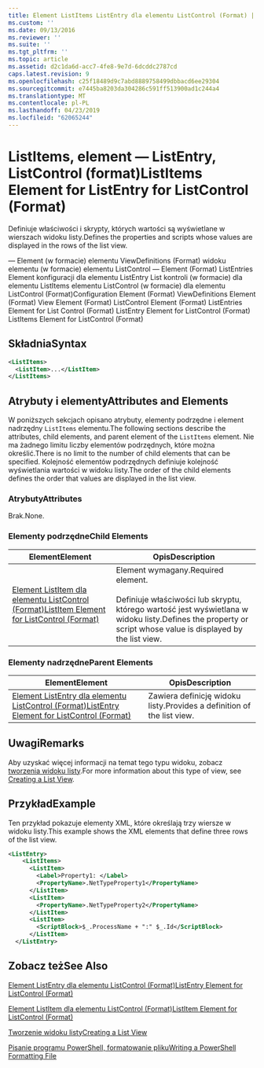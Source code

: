 ```yaml
---
title: Element ListItems ListEntry dla elementu ListControl (Format) | Dokumentacja firmy Microsoft
ms.custom: ''
ms.date: 09/13/2016
ms.reviewer: ''
ms.suite: ''
ms.tgt_pltfrm: ''
ms.topic: article
ms.assetid: d2c1da6d-acc7-4fe8-9e7d-6dcddc2787cd
caps.latest.revision: 9
ms.openlocfilehash: c25f18489d9c7abd8889758499dbbacd6ee29304
ms.sourcegitcommit: e7445ba8203da304286c591ff513900ad1c244a4
ms.translationtype: MT
ms.contentlocale: pl-PL
ms.lasthandoff: 04/23/2019
ms.locfileid: "62065244"
---
```

# <a name="listitems-element-for-listentry-for-listcontrol-format"></a><span data-ttu-id="af210-102">ListItems, element — ListEntry, ListControl (format)</span><span class="sxs-lookup"><span data-stu-id="af210-102">ListItems Element for ListEntry for ListControl (Format)</span></span>

<span data-ttu-id="af210-103">Definiuje właściwości i skrypty, których wartości są wyświetlane w wierszach widoku listy.</span><span class="sxs-lookup"><span data-stu-id="af210-103">Defines the properties and scripts whose values are displayed in the rows of the list view.</span></span>

<span data-ttu-id="af210-104">— Element (w formacie) elementu ViewDefinitions (Format) widoku elementu (w formacie) elementu ListControl — Element (Format) ListEntries Element konfiguracji dla elementu ListEntry List kontroli (w formacie) dla elementu ListItems elementu ListControl (w formacie) dla elementu ListControl (Format)</span><span class="sxs-lookup"><span data-stu-id="af210-104">Configuration Element (Format) ViewDefinitions Element (Format) View Element (Format) ListControl Element (Format) ListEntries Element for List Control (Format) ListEntry Element for ListControl (Format) ListItems Element for ListControl (Format)</span></span>

## <a name="syntax"></a><span data-ttu-id="af210-105">Składnia</span><span class="sxs-lookup"><span data-stu-id="af210-105">Syntax</span></span>

```xml
<ListItems>
  <ListItem>...</ListItem>
</ListItems>
```

## <a name="attributes-and-elements"></a><span data-ttu-id="af210-106">Atrybuty i elementy</span><span class="sxs-lookup"><span data-stu-id="af210-106">Attributes and Elements</span></span>

<span data-ttu-id="af210-107">W poniższych sekcjach opisano atrybuty, elementy podrzędne i element nadrzędny `ListItems` elementu.</span><span class="sxs-lookup"><span data-stu-id="af210-107">The following sections describe the attributes, child elements, and parent element of the `ListItems` element.</span></span> <span data-ttu-id="af210-108">Nie ma żadnego limitu liczby elementów podrzędnych, które można określić.</span><span class="sxs-lookup"><span data-stu-id="af210-108">There is no limit to the number of child elements that can be specified.</span></span> <span data-ttu-id="af210-109">Kolejność elementów podrzędnych definiuje kolejność wyświetlania wartości w widoku listy.</span><span class="sxs-lookup"><span data-stu-id="af210-109">The order of the child elements defines the order that values are displayed in the list view.</span></span>

### <a name="attributes"></a><span data-ttu-id="af210-110">Atrybuty</span><span class="sxs-lookup"><span data-stu-id="af210-110">Attributes</span></span>

<span data-ttu-id="af210-111">Brak.</span><span class="sxs-lookup"><span data-stu-id="af210-111">None.</span></span>

### <a name="child-elements"></a><span data-ttu-id="af210-112">Elementy podrzędne</span><span class="sxs-lookup"><span data-stu-id="af210-112">Child Elements</span></span>

|<span data-ttu-id="af210-113">Element</span><span class="sxs-lookup"><span data-stu-id="af210-113">Element</span></span>|<span data-ttu-id="af210-114">Opis</span><span class="sxs-lookup"><span data-stu-id="af210-114">Description</span></span>|
|-------------|-----------------|
|[<span data-ttu-id="af210-115">Element ListItem dla elementu ListControl (Format)</span><span class="sxs-lookup"><span data-stu-id="af210-115">ListItem Element for ListControl (Format)</span></span>](./listitem-element-for-listitems-for-listcontrol-format.md)|<span data-ttu-id="af210-116">Element wymagany.</span><span class="sxs-lookup"><span data-stu-id="af210-116">Required element.</span></span><br /><br /> <span data-ttu-id="af210-117">Definiuje właściwości lub skryptu, którego wartość jest wyświetlana w widoku listy.</span><span class="sxs-lookup"><span data-stu-id="af210-117">Defines the property or script whose value is displayed by the list view.</span></span>|

### <a name="parent-elements"></a><span data-ttu-id="af210-118">Elementy nadrzędne</span><span class="sxs-lookup"><span data-stu-id="af210-118">Parent Elements</span></span>

|<span data-ttu-id="af210-119">Element</span><span class="sxs-lookup"><span data-stu-id="af210-119">Element</span></span>|<span data-ttu-id="af210-120">Opis</span><span class="sxs-lookup"><span data-stu-id="af210-120">Description</span></span>|
|-------------|-----------------|
|[<span data-ttu-id="af210-121">Element ListEntry dla elementu ListControl (Format)</span><span class="sxs-lookup"><span data-stu-id="af210-121">ListEntry Element for ListControl (Format)</span></span>](./listentry-element-for-listcontrol-format.md)|<span data-ttu-id="af210-122">Zawiera definicję widoku listy.</span><span class="sxs-lookup"><span data-stu-id="af210-122">Provides a definition of the list view.</span></span>|

## <a name="remarks"></a><span data-ttu-id="af210-123">Uwagi</span><span class="sxs-lookup"><span data-stu-id="af210-123">Remarks</span></span>

<span data-ttu-id="af210-124">Aby uzyskać więcej informacji na temat tego typu widoku, zobacz [tworzenia widoku listy](./creating-a-list-view.md).</span><span class="sxs-lookup"><span data-stu-id="af210-124">For more information about this type of view, see [Creating a List View](./creating-a-list-view.md).</span></span>

## <a name="example"></a><span data-ttu-id="af210-125">Przykład</span><span class="sxs-lookup"><span data-stu-id="af210-125">Example</span></span>

<span data-ttu-id="af210-126">Ten przykład pokazuje elementy XML, które określają trzy wiersze w widoku listy.</span><span class="sxs-lookup"><span data-stu-id="af210-126">This example shows the XML elements that define three rows of the list view.</span></span>

```xml
<ListEntry>
    <ListItems>
      <ListItem>
        <Label>Property1: </Label>
        <PropertyName>.NetTypeProperty1</PropertyName>
      </ListItem>
      <ListItem>
        <PropertyName>.NetTypeProperty2</PropertyName>
      </ListItem>
      <ListItem>
        <ScriptBlock>$_.ProcessName + ":" $_.Id</ScriptBlock>
      </ListItem>
  </ListEntry>
```

## <a name="see-also"></a><span data-ttu-id="af210-127">Zobacz też</span><span class="sxs-lookup"><span data-stu-id="af210-127">See Also</span></span>

[<span data-ttu-id="af210-128">Element ListEntry dla elementu ListControl (Format)</span><span class="sxs-lookup"><span data-stu-id="af210-128">ListEntry Element for ListControl (Format)</span></span>](./listentry-element-for-listcontrol-format.md)

[<span data-ttu-id="af210-129">Element ListItem dla elementu ListControl (Format)</span><span class="sxs-lookup"><span data-stu-id="af210-129">ListItem Element for ListControl (Format)</span></span>](./listitem-element-for-listitems-for-listcontrol-format.md)

[<span data-ttu-id="af210-130">Tworzenie widoku listy</span><span class="sxs-lookup"><span data-stu-id="af210-130">Creating a List View</span></span>](./creating-a-list-view.md)

[<span data-ttu-id="af210-131">Pisanie programu PowerShell, formatowanie pliku</span><span class="sxs-lookup"><span data-stu-id="af210-131">Writing a PowerShell Formatting File</span></span>](./writing-a-powershell-formatting-file.md)
